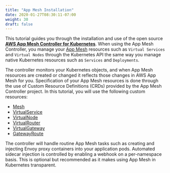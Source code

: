 ```yaml
---
title: "App Mesh Installation"
date: 2020-01-27T08:30:11-07:00
weight: 30
draft: false
---
```


This tutorial guides you through the installation and use of the open source [**AWS App Mesh Controller for Kubernetes**](https://github.com/aws/aws-app-mesh-controller-for-k8s). When using the App Mesh Controller, you manage your [App Mesh](https://docs.aws.amazon.com/app-mesh/latest/userguide/what-is-app-mesh.html) resources such as `Virtual Services` and `Virtual Nodes` through the Kubernetes API the same way you manage native Kubernetes resources such as `Services` and `Deployments`.

The controller monitors your Kubernetes objects, and when App Mesh resources are created or changed it reflects those changes in AWS App Mesh for you. Specification of your App Mesh resources is done through the use of Custom Resource Definitions (CRDs) provided by the App Mesh Controller project. In this tutorial, you will use the following custom resources:

  * [Mesh](https://docs.aws.amazon.com/app-mesh/latest/userguide/meshes.html)
  * [VirtualService](https://docs.aws.amazon.com/app-mesh/latest/userguide/virtual_services.html)
  * [VirtualNode](https://docs.aws.amazon.com/app-mesh/latest/userguide/virtual_nodes.html)
  * [VirtualRouter](https://docs.aws.amazon.com/app-mesh/latest/userguide/virtual_routers.html)
  * [VirtualGateway](https://docs.aws.amazon.com/app-mesh/latest/userguide/virtual_gateways.html)
  * [GatewayRoute](https://docs.aws.amazon.com/app-mesh/latest/userguide/gateway-routes.html)

The controller will handle routine App Mesh tasks such as creating and injecting Envoy proxy containers into your application pods. Automated sidecar injection is controlled by enabling a webhook on a per-namespace basis. This is optional but recommended as it makes using App Mesh in Kubernetes transparent.
